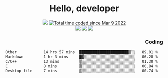 # <div align='center' >Hello, developer</div>

<div align='center'>
  <a ><img src="https://img.shields.io/badge/dynamic/json?url=https%3A%2F%2Fapi.swo.moe%2Fstats%2Fgithub%2FFree-Aaron-Li&query=count&color=181717&label=GitHub&labelColor=282c34&logo=github&suffix=+follows&cacheSeconds=3600"></a>
  <a href="https://wakatime.com/@fe40087f-8eae-48dc-9950-ad0633db1591"><img src="https://wakatime.com/badge/user/fe40087f-8eae-48dc-9950-ad0633db1591.svg" alt="Total time coded since Mar 9 2022" /></a>
</div>
<div align='center'>
  <a><img src="https://img.shields.io/badge/Rookie-blue?style=plastic&logo=c&logoColor=blue&labelColor=F5B7DB"></a>
  <a><img src="https://img.shields.io/badge/Rookie-blue?style=plastic&logo=c%2B%2B&logoColor=blue&labelColor=F5B7DB"></a> 
  <a><img src="https://img.shields.io/badge/Rookie-blue?style=plastic&logo=python&logoColor=blue&labelColor=F5B7DB"></a> 
</div>

<div align='right'>
  <h3>Coding</h3>
</div>

<!--START_SECTION:waka-->

```txt
Other            14 hrs 57 mins  ██████████████████████▒░░   89.01 %
Markdown         1 hr 3 mins     █▓░░░░░░░░░░░░░░░░░░░░░░░   06.28 %
C/C++            13 mins         ▒░░░░░░░░░░░░░░░░░░░░░░░░   01.30 %
C                8 mins          ▒░░░░░░░░░░░░░░░░░░░░░░░░   00.84 %
Desktop file     7 mins          ▒░░░░░░░░░░░░░░░░░░░░░░░░   00.74 %
```

<!--END_SECTION:waka-->




